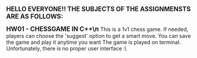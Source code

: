**<big>HELLO EVERYONE!! THE SUBJECTS OF THE ASSIGNMENSTS ARE AS FOLLOWS:</big>**

**<big>HW01 - CHESSGAME IN C++\n</big>**
    This is a 1v1 chess game. If needed, players can choose the 'suggest' option to get a smart move.
    You can save the game and play it anytime you want
    The game is played on terminal. Unfortunately, there is no proper user interface :\
